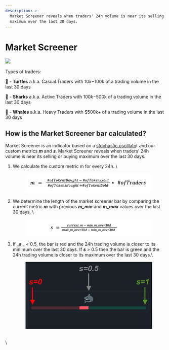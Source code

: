 ```yaml
---
description: >-
  Market Screener reveals when traders' 24h volume is near its selling or buying
  maximum over the last 30 days.
---
```


# Market Screener

![](<../../.gitbook/assets/Market Screener\_01.png>)

Types of traders:&#x20;

🐢 - **Turtles** a.k.a. Casual Traders with $10k-$100k of a trading volume in the last 30 days‌

🦈 - **Sharks** a.k.a. Active Traders with $100k-$500k of a trading volume in the last 30 days‌

🐳 - **Whales** a.k.a. Heavy Traders with $500k+ of a trading volume in the last 30 days



## How is the Market Screener bar calculated?&#x20;

Market Screener is an indicator based on a [stochastic oscillato](https://en.wikipedia.org/wiki/Stochastic\_oscillator)r and our custom metrics _**m**_ and _**s**_. Market Screener reveals when traders' 24h volume is near its selling or buying maximum over the last 30 days.

1.  We calculate the custom metric m for every 24h. \


    <figure><img src="../../.gitbook/assets/Screen Shot 2022-11-28 at 5.34.51 PM.png" alt=""><figcaption></figcaption></figure>
2.  We determine the length of the market screener bar by comparing the current metric _**m**_ with previous _**m\_min**_ and _**m\_max**_ values over the last 30 days. \


    <figure><img src="../../.gitbook/assets/Screen Shot 2022-11-28 at 6.38.25 PM.png" alt=""><figcaption></figcaption></figure>
3.  If _**s** _ < 0.5, the bar is red and the 24h trading volume is closer to its minimum over the last 30 days. If _**s**_ > 0.5 then the bar is green and the 24h trading volume is closer to its maximum over the last 30 days.\


    <figure><img src="../../.gitbook/assets/Screen Shot 2022-11-28 at 6.41.10 PM.png" alt=""><figcaption></figcaption></figure>



\
\
